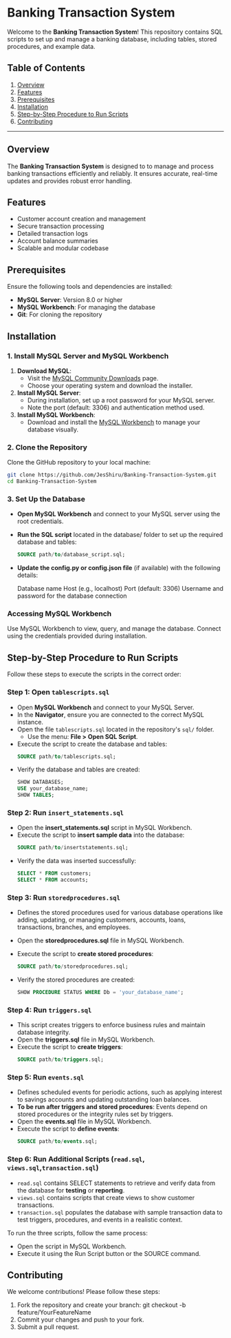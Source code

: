 # Banking Transaction System

Welcome to the **Banking Transaction System**! This repository contains SQL scripts to set up and manage a banking database, including tables, stored procedures, and example data.


## Table of Contents

1. [Overview](#overview)
2. [Features](#features)
3. [Prerequisites](#prerequisites)
4. [Installation](#installation)
5. [Step-by-Step Procedure to Run Scripts](#step-by-step-procedure-to-run-scripts)
6. [Contributing](#contributing)

---

## Overview

The **Banking Transaction System** is designed to to manage and process banking transactions efficiently and reliably. It ensures accurate, real-time updates and provides robust error handling.  

## Features

- Customer account creation and management
- Secure transaction processing
- Detailed transaction logs
- Account balance summaries
- Scalable and modular codebase

## Prerequisites

Ensure the following tools and dependencies are installed:

- **MySQL Server**: Version 8.0 or higher
- **MySQL Workbench**: For managing the database
- **Git**: For cloning the repository  

## Installation

### 1. Install MySQL Server and MySQL Workbench
1. **Download MySQL**:
   - Visit the [MySQL Community Downloads](https://dev.mysql.com/downloads/mysql/) page.
   - Choose your operating system and download the installer.
2. **Install MySQL Server**:
   - During installation, set up a root password for your MySQL server.
   - Note the port (default: 3306) and authentication method used.
3. **Install MySQL Workbench**:
   - Download and install the [MySQL Workbench](https://dev.mysql.com/downloads/workbench/) to manage your database visually.

### 2. Clone the Repository
   Clone the GitHub repository to your local machine:
   ```bash
   git clone https://github.com/JesShiru/Banking-Transaction-System.git
   cd Banking-Transaction-System
   ```
### 3. Set Up the Database
- **Open MySQL Workbench** and connect to your MySQL server using the root credentials.
- **Run the SQL script** located in the database/ folder to set up the required database and tables:
    ```sql
  SOURCE path/to/database_script.sql;
- **Update the config.py or config.json file** (if available) with the following details:

   Database name
   Host (e.g., localhost)
   Port (default: 3306)
   Username and password for the database connection
  
### Accessing MySQL Workbench
Use MySQL Workbench to view, query, and manage the database. 
Connect using the credentials provided during installation.

## Step-by-Step Procedure to Run Scripts

Follow these steps to execute the scripts in the correct order:

### Step 1: Open `tablescripts.sql`
- Open **MySQL Workbench** and connect to your MySQL Server.
- In the **Navigator**, ensure you are connected to the correct MySQL instance.
- Open the file `tablescripts.sql` located in the repository's `sql/` folder.
  - Use the menu: **File > Open SQL Script**.
- Execute the script to create the database and tables:
  ```sql
  SOURCE path/to/tablescripts.sql;
- Verify the database and tables are created:
   ```sql
   SHOW DATABASES;
   USE your_database_name;
   SHOW TABLES;

### Step 2: Run `insert_statements.sql`
 - Open the **insert_statements.sql** script in MySQL Workbench.
 - Execute the script to **insert sample data** into the database:
   ```sql
   SOURCE path/to/insertstatements.sql;
 - Verify the data was inserted successfully:
   ```sql
   SELECT * FROM customers;
   SELECT * FROM accounts;

### Step 3: Run `storedprocedures.sql` 
- Defines the stored procedures used for various database operations like adding, updating, or managing customers, accounts, loans, transactions, branches, and employees.

- Open the **storedprocedures.sql** file in MySQL Workbench.
- Execute the script to **create stored procedures**:
   ```sql
   SOURCE path/to/storedprocedures.sql;
- Verify the stored procedures are created:
   ```sql
   SHOW PROCEDURE STATUS WHERE Db = 'your_database_name';

### Step 4: Run `triggers.sql`
- This script creates triggers to enforce business rules and maintain database integrity.
- Open the **triggers.sql** file in MySQL Workbench.
- Execute the script to **create triggers**:
    ```sql
   SOURCE path/to/triggers.sql;

### Step 5: Run `events.sql`
- Defines scheduled events for periodic actions, such as applying interest to savings accounts and updating outstanding loan balances.
- **To be run after triggers and stored procedures**: Events depend on stored procedures or the integrity rules set by triggers.
- Open the **events.sql** file in MySQL Workbench.
- Execute the script to **define events**:
    ```sql
   SOURCE path/to/events.sql;

### Step 6: Run Additional Scripts (`read.sql`, `views.sql`,`transaction.sql`)
- `read.sql` contains SELECT statements to retrieve and verify data from the database for **testing** or **reporting**.
- `views.sql` contains scripts that create views to show customer transactions.
- `transaction.sql` populates the database with sample transaction data to test triggers, procedures, and events in a realistic context.
  
To run the three scripts, follow the same process:
- Open the script in MySQL Workbench.
- Execute it using the Run Script button or the SOURCE command.

## Contributing
We welcome contributions! Please follow these steps:
1. Fork the repository and create your branch:
git checkout -b feature/YourFeatureName
2. Commit your changes and push to your fork.
3. Submit a pull request.
